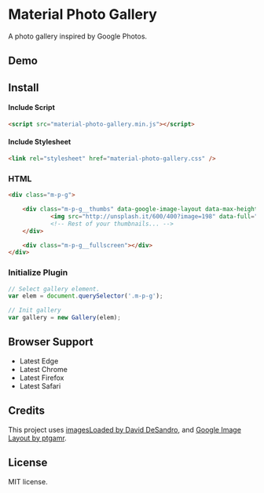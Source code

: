# Material Photo Gallery
A photo gallery inspired by Google Photos.

## Demo

## Install

#### Include Script
``` html
<script src="material-photo-gallery.min.js"></script>
```

#### Include Stylesheet
``` html
<link rel="stylesheet" href="material-photo-gallery.css" />
```

### HTML
``` html
<div class="m-p-g">

	<div class="m-p-g__thumbs" data-google-image-layout data-max-height="350">
			<img src="http://unsplash.it/600/400?image=198" data-full="http://unsplash.it/1200/800?image=198" class="m-p-g__thumbs-img" />
			<!-- Rest of your thumbnails... -->
	</div>

	<div class="m-p-g__fullscreen"></div>
</div>
```

### Initialize Plugin
``` js
// Select gallery element.
var elem = document.querySelector('.m-p-g');

// Init gallery
var gallery = new Gallery(elem);
```

## Browser Support
- Latest Edge
- Latest Chrome
- Latest Firefox
- Latest Safari

## Credits
This project uses [imagesLoaded by David DeSandro](https://github.com/desandro/imagesloaded), and [Google Image Layout by ptgamr](https://github.com/ptgamr/google-image-layout).

## License
MIT license.